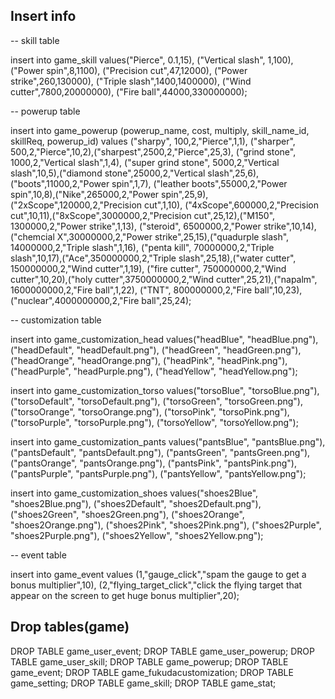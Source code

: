 ## Insert info
-- skill table

insert into game_skill values("Pierce", 0.1,15), ("Vertical slash", 1,100), ("Power spin",8,1100), ("Precision cut",47,12000), ("Power strike",260,130000), ("Triple slash",1400,1400000), ("Wind cutter",7800,20000000), ("Fire ball",44000,330000000);

-- powerup table

insert into game_powerup (powerup_name, cost, multiply, skill_name_id, skillReq, powerup_id) values ("sharpy", 100,2,"Pierce",1,1), ("sharper", 500,2,"Pierce",10,2),("sharpest",2500,2,"Pierce",25,3), ("grind stone", 1000,2,"Vertical slash",1,4), ("super grind stone", 5000,2,"Vertical slash",10,5),("diamond stone",25000,2,"Vertical slash",25,6), ("boots",11000,2,"Power spin",1,7), ("leather boots",55000,2,"Power spin",10,8),("Nike",265000,2,"Power spin",25,9), ("2xScope",120000,2,"Precision cut",1,10), ("4xScope",600000,2,"Precision cut",10,11),("8xScope",3000000,2,"Precision cut",25,12),("M150", 1300000,2,"Power strike",1,13), ("steroid", 6500000,2,"Power strike",10,14),("chemcial X",30000000,2,"Power strike",25,15),("quadurple slash", 14000000,2,"Triple slash",1,16), ("penta kill", 70000000,2,"Triple slash",10,17),("Ace",350000000,2,"Triple slash",25,18),("water cutter", 150000000,2,"Wind cutter",1,19), ("fire cutter", 750000000,2,"Wind cutter",10,20),("holy cutter",3750000000,2,"Wind cutter",25,21),("napalm", 1600000000,2,"Fire ball",1,22), ("TNT", 800000000,2,"Fire ball",10,23),("nuclear",4000000000,2,"Fire ball",25,24);

-- customization table

insert into game_customization_head values("headBlue", "headBlue.png"),
("headDefault", "headDefault.png"),
("headGreen", "headGreen.png"),
("headOrange", "headOrange.png"),
("headPink", "headPink.png"),
("headPurple", "headPurple.png"),
("headYellow", "headYellow.png");

insert into game_customization_torso values("torsoBlue", "torsoBlue.png"),
("torsoDefault", "torsoDefault.png"),
("torsoGreen", "torsoGreen.png"),
("torsoOrange", "torsoOrange.png"),
("torsoPink", "torsoPink.png"),
("torsoPurple", "torsoPurple.png"),
("torsoYellow", "torsoYellow.png");

insert into game_customization_pants values("pantsBlue", "pantsBlue.png"),
("pantsDefault", "pantsDefault.png"),
("pantsGreen", "pantsGreen.png"),
("pantsOrange", "pantsOrange.png"),
("pantsPink", "pantsPink.png"),
("pantsPurple", "pantsPurple.png"),
("pantsYellow", "pantsYellow.png");

insert into game_customization_shoes values("shoes2Blue", "shoes2Blue.png"),
("shoes2Default", "shoes2Default.png"),
("shoes2Green", "shoes2Green.png"),
("shoes2Orange", "shoes2Orange.png"),
("shoes2Pink", "shoes2Pink.png"),
("shoes2Purple", "shoes2Purple.png"),
("shoes2Yellow", "shoes2Yellow.png");

-- event table

insert into game_event values (1,"gauge_click","spam the gauge to get a bonus multiplier",10),
(2,"flying_target_click","click the flying target that appear on the screen to get huge bonus multiplier",20);


## Drop tables(game)
DROP TABLE game_user_event;
DROP TABLE game_user_powerup;
DROP TABLE game_user_skill;
DROP TABLE game_powerup;
DROP TABLE game_event;
DROP TABLE game_fukudacustomization;
DROP TABLE game_setting;
DROP TABLE game_skill;
DROP TABLE game_stat;
